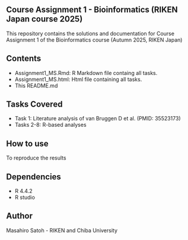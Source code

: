 ## Course Assignment 1 - Bioinformatics (RIKEN Japan course 2025) ##

This repository contains the solutions and documentation for Course Assignment 1 of the Bioinformatics course (Autumn 2025, RIKEN Japan)

## Contents ##
- Assignment1_MS.Rmd: R Markdown file containg all tasks.
- Assignment1_MS.html: Html file containing all tasks.
- This README.md

## Tasks Covered
- Task 1: Literature analysis of van Bruggen D et al. (PMID: 35523173)
- Tasks 2-8: R-based analyses

## How to use ##
To reproduce the results

## Dependencies ##
- R 4.4.2
- R studio

## Author ##
Masahiro Satoh - RIKEN and Chiba University
